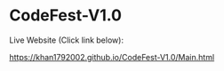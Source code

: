 # CodeFest-V1.0

Live Website (Click link below):

https://khan1792002.github.io/CodeFest-V1.0/Main.html
